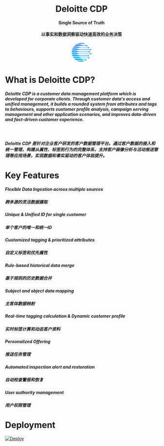 <h1 align="center"><b>Deloitte CDP</b></h1>
<h4 align="center">Single Source of Truth</h4>
<h4 align="center">以事实和数据洞察驱动快速高效的业务决策</h4>
<p align="center"><img src="https://github.com/jackieli1985/Deloitte-CDP/blob/dd54301d6d30a8f33038631aab13f75ce247e7e1/logo2.png"></a></p> 

# What is Deloitte CDP?
<h5>Deloitte CDP is a customer data management platform which is developed for corporate clients. Through customer data's access and unified management, it builds a rounded system from attributes and tags to behaviours, supports customer profile analysis, campaign serving management and other application scenarios, and improves data-driven and fact-driven customer experience.</h5><br>
<h5>Deloitte CDP 是针对企业客户研发的客户数据管理平台。通过客户数据的接入和统一管理，构建从属性、标签到行为的完整体系，支持客户画像分析与活动推送管理等应用场景，实现数据和事实驱动的客户体验提升。</h5>

# Key Features
<h5>Flexible Data Ingestion across multiple sources</h5>
<h5>跨多源的灵活数据摄取</h5>
<h5>Unique & Unified ID for single customer</h5>
<h5>单个客户的唯一和统一ID</h5>
<h5>Customized tagging & prioritized attributes</h5>
<h5>自定义标签和优先属性</h5>
<h5>Rule-based historical data merge</h5>
<h5>基于规则的历史数据合并</h5>
<h5>Subject and object data mapping</h5>
<h5>主客体数据映射</h5>
<h5>Real-time tagging calculation & Dynamic customer profile</h5>
<h5>实时标签计算和动态客户资料</h5>
<h5>Personalized Offering</h5>
<h5>推送任务管理</h5>
<h5>Automated inspection alert and restoration</h5>
<h5>自动检查警报和恢复</h5>
<h5>User authority management</h5>
<h5>用户权限管理</h5>

# Deployment
<a href="https://heroku.com/deploy?template=https://github.com/jackieli1985/Deloitte-CDP">
  <img src="https://www.herokucdn.com/deploy/button.svg" alt="Deploy">
</a>

